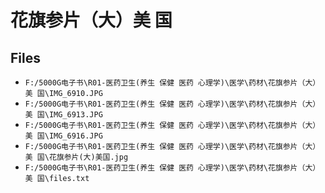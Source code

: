 # 花旗参片（大）美 国

## Files

- `F:/5000G电子书\R01-医药卫生(养生 保健 医药 心理学)\医学\药材\花旗参片（大）美 国\IMG_6910.JPG`
- `F:/5000G电子书\R01-医药卫生(养生 保健 医药 心理学)\医学\药材\花旗参片（大）美 国\IMG_6913.JPG`
- `F:/5000G电子书\R01-医药卫生(养生 保健 医药 心理学)\医学\药材\花旗参片（大）美 国\IMG_6916.JPG`
- `F:/5000G电子书\R01-医药卫生(养生 保健 医药 心理学)\医学\药材\花旗参片（大）美 国\花旗参片(大)美国.jpg`
- `F:/5000G电子书\R01-医药卫生(养生 保健 医药 心理学)\医学\药材\花旗参片（大）美 国\files.txt`
